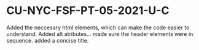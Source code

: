 # CU-NYC-FSF-PT-05-2021-U-C

Added the neccesary html elements, which can make the code easier to understand. 
Added alt atributes...
made sure the header elements were in sequence.
added a concise title.
